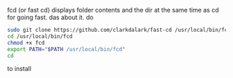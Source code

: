 fcd (or fast cd) displays folder contents and the dir at the same time as cd for going fast.
das about it.
do
```bash
sudo git clone https://github.com/clarkdalark/fast-cd /usr/local/bin/fcd
cd /usr/local/bin/fcd
chmod +x fcd
export PATH="$PATH /usr/local/bin/fcd"
cd
```
to install
